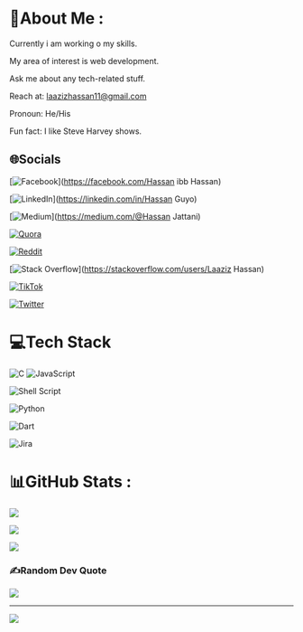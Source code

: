 # 💫About Me :

Currently i am working o my skills.

My area of interest is web development.

Ask me about any tech-related stuff.

Reach at: laazizhassan11@gmail.com

Pronoun: He/His

Fun fact: I like Steve Harvey shows.

## 🌐Socials

[![Facebook](https://img.shields.io/badge/Facebook-%231877F2.svg?logo=Facebook&logoColor=white)](https://facebook.com/Hassan ibb Hassan) 

[![LinkedIn](https://img.shields.io/badge/LinkedIn-%230077B5.svg?logo=linkedin&logoColor=white)](https://linkedin.com/in/Hassan Guyo)

[![Medium](https://img.shields.io/badge/Medium-12100E?logo=medium&logoColor=white)](https://medium.com/@Hassan Jattani)

[![Quora](https://img.shields.io/badge/Quora-%23B92B27.svg?logo=Quora&logoColor=white)](https://quora.com/profile/Elhassan) 

[![Reddit](https://img.shields.io/badge/Reddit-%23FF4500.svg?logo=Reddit&logoColor=white)](https://reddit.com/user/u/jattanhassan) 

[![Stack Overflow](https://img.shields.io/badge/-Stackoverflow-FE7A16?logo=stack-overflow&logoColor=white)](https://stackoverflow.com/users/Laaziz Hassan) 

[![TikTok](https://img.shields.io/badge/TikTok-%23000000.svg?logo=TikTok&logoColor=white)](https://tiktok.com/@Elhassan) 

[![Twitter](https://img.shields.io/badge/Twitter-%231DA1F2.svg?logo=Twitter&logoColor=white)](https://twitter.com/Elhassan001) 

# 💻Tech Stack
![C](https://img.shields.io/badge/c-%2300599C.svg?style=for-the-badge&logo=c&logoColor=white) ![JavaScript](https://img.shields.io/badge/javascript-%23323330.svg?style=for-the-badge&logo=javascript&logoColor=%23F7DF1E) 

![Shell Script](https://img.shields.io/badge/shell_script-%23121011.svg?style=for-the-badge&logo=gnu-bash&logoColor=white) 

![Python](https://img.shields.io/badge/python-3670A0?style=for-the-badge&logo=python&logoColor=ffdd54) 

![Dart](https://img.dart.io/badge/dart?style=for-the-badge&logo=dart&logoColor=ffdd54) 

![Jira](https://img.shields.io/badge/jira-%230A0FFF.svg?style=for-the-badge&logo=jira&logoColor=white) 

# 📊GitHub Stats :
![](https://github-readme-stats.vercel.app/api?username=Hassan8521&theme=vision-friendly-dark&hide_border=true&include_all_commits=false&count_private=false)<br/>

![](https://github-readme-streak-stats.herokuapp.com/?user=Hassan8521&theme=vision-friendly-dark&hide_border=true)<br/>

![](https://github-readme-stats.vercel.app/api/top-langs/?username=Hassan8521&theme=vision-friendly-dark&hide_border=true&include_all_commits=false&count_private=false&layout=compact)

### ✍️Random Dev Quote

![](https://quotes-github-readme.vercel.app/api?type=horizontal&theme=tokyonight)

---
[![](https://visitcount.itsvg.in/api?id=Hassan8521&icon=0&color=0)](https://visitcount.itsvg.in)
